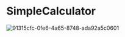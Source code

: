 # SimpleCalculator
![91315cfc-0fe6-4a65-8748-ada92a5c0601](https://github.com/athiraIsam/SimpleCalculator/assets/92247627/88a63dc2-a8db-433d-b266-66a20d1547bf)
